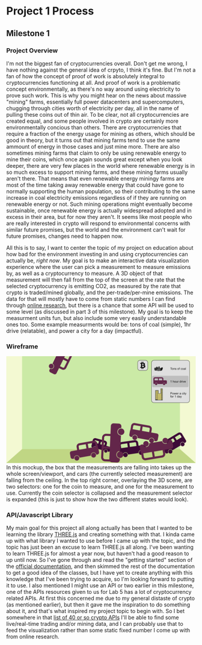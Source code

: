 # Project 1 Process
## Milestone 1
### Project Overview
I'm not the biggest fan of cryptocurrencies overall. Don't get me wrong, I have nothing against the general idea of crpyto, I think it's fine. But I'm not a fan of how the concept of proof of work is absolutely integral to cryptocurrencies functioning at all. And proof of work is a problematic concept environmentally, as there's no way around using electricity to prove such work. This is why you might hear on the news about massive "mining" farms, essentially full power datacenters and supercomputers, chugging through cities worth of electricity per day, all in the name of pulling these coins out of thin air. To be clear, not all cryptocurrencies are created equal, and some people involved in crypto are certainly more environmentally concious than others. There are cryptocurrencies that require a fraction of the energy usage for mining as others, which should be good in theory, but it turns out that mining farms tend to use the same ammount of energy in those cases and just mine more. There are also sometimes mining farms that claim to only be using renewable energy to mine their coins, which once again sounds great except when you look deeper, there are very few places in the world where renewable energy is in so much excess to support mining farms, and these mining farms usually aren't there. That means that even renewable energy miningy farms are most of the time taking away renewable energy that could have gone to normally supporting the human population, so their contributing to the same increase in coal electricity emissions regardless of if they are running on renewable energy or not. Such mining operations might eventually become sustainable, once renewable energy is actually widespread adopted and in excess in their area, but for now they aren't. It seems like most people who are really interested in crypto will respond to environmental concerns with similar future promises, but the world and the environment can't wait for future promises, changes need to happen now.

All this is to say, I want to center the topic of my project on education about how bad for the environment investing in and using cryptocurrencies can actually be, *right now*. My goal is to make an interactive data visualization experience where the user can pick a measurement to measure emissions by, as well as a cryptocurrency to measure. A 3D object of that measurement will then fall from the top of the screen at the rate that the selected cryptocurrency is emitting CO2, as measured by the rate that crypto is traded/mined globally, and the per-trade/per-mine emissions. The data for that will mostly have to come from static numbers I can find through [online research](https://news.climate.columbia.edu/2021/09/20/bitcoins-impacts-on-climate-and-the-environment/), but there is a chance that some API will be used to some level (as discussed in part 3 of this milestone). My goal is to keep the measurment units fun, but also include some very easily understandable ones too. Some example measurments would be: tons of coal (simple), 1hr drive (relatable), and power a city for a day (impactful).
### Wireframe
![A wireframe/mockup of my project, featuring a 3D box which cars are falling into, and a couple of selectors to chose the coin to measure and what to measure the coin by.](../resources/project-1-mockup-wireframe.png)
In this mockup, the box that the measurements are falling into takes up the whole screen/viewport, and cars (the currently selected measurement) are falling from the ceiling. In the top right corner, overlaying the 3D scene, are two selectors: one for the coin to measure, and one for the measurement to use. Currently the coin selector is collapsed and the measurement selector is expanded (this is just to show how the two different states would look).

### API/Javascript Library
My main goal for this project all along actually has been that I wanted to be learning the library [THREE.js](https://threejs.org/) and creating something with that. I kinda came up with what library I wanted to use before I came up with the topic, and the topic has just been an excuse to learn THREE.js all along. I've been wanting to learn THREE.js for almost a year now, but haven't had a good reason to up until now. So I've gone through and read the "getting started" section of the [official documentation](https://threejs.org/docs/index.html#manual/en/introduction/Creating-a-scene), and then skimmed the rest of the documentation to get a good idea of the classes, but I have yet to create anything with this knowledge that I've been trying to acquire, so I'm looking forward to putting it to use. I also mentioned I might use an API or two earlier in this milestone, one of the APIs resources given to us for Lab 5 has a lot of cryptocurrency related APIs. At first this concerned me due to my general distaste of crypto (as mentioned earlier), but then it gave me the inspiration to do something about it, and that's what inspired my project topic to begin with. So I bet somewhere in that [list of 40 or so crypto APIs](https://github.com/public-apis/public-apis#cryptocurrency) I'll be able to find some live/real-time trading and/or mining data, and I can probably use that to feed the visualization rather than some static fixed number I come up with from online research.
